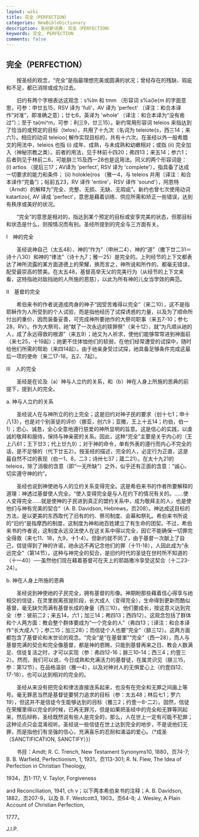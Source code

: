 ```yaml
---
layout: wiki
title: 完全（PERFECTION）
categories: NewBibleDictionary
description: 圣经新词典: 完全（PERFECTION）
keywords: 完全, PERFECTION
comments: false
---
```


## 完全（PERFECTION）

　　按圣经的观念，“完全”是指最理想完美或圆满的状况；曾经存在的残缺、瑕疵和不足，都已消除或成为过去。

　　旧约有两个字根表达这观念：s%lm 和 tmm （形容词 s%a{le{m 的字面意思，可参：申廿五15，RSV 译为 'full'，AV 译为 'perfect' 〔译注：和合本译作“对准”，即准确之意〕；廿七6，英译为 'whole' 〔译注：和合本译为“没有凿过”〕；至于 ta{mi^m，可参：利三9，廿三15）。新约常用形容词 teleios 来指达到了恰当的或预定的目标（telos），共用了十九次（名词为 teleiote{s，西三14；来六1）。相应的动词 teleioo{ 解作实现目标的，共有十六次。在圣经以外一般希腊文的用法中，teleios 也指 (i) 成年、成熟，与未成熟和幼嫩相对；或指 (ii) 完全加入（神秘宗教之类）。前者的用法，见于林前十四20；弗四13；来五14；参六1；后者则见于林前二6，可能腓三15及西一28也是这用法。同义的两个形容词是： (i) artios （提后三17；AV译为 'perfect', RSV 译为 'complete'），指具备了达成一切要求的能力和条件； (ii) holokle{ros （雅一4，与 teleios 并用〔译注：和合本译作“完备”〕；帖前五23，RV 译作 'entire'，RSV 译作 'sound'），阿恩特（Arndt）的解释为“完全、完整、无损、无缺、无瑕疵”。新约也曾七次使用动词 katartizo{, AV 译成 'perfect'，意思是藉着训练、供应所需和矫正一些错误，达到有秩序或美好的状况。

　　“完全”的意思是相对的，指达到某个预定的目标或安享完美的状态，但那目标和状态是什么，则按情况而有别。圣经所提到的完全与三方面有关。

Ⅰ　神的完全

　　圣经说神自己（太五48）、神的“作为”（申卅二4）、神的“道”（撒下廿二31＝诗十八30）和神的“律法”（诗十九7；雅一25）是完全的。上列经节的上下文都表达了神所流露的某方面道德上的荣耀，换而言之，神所说和所作的，都毫无错误，配受最崇高的赞美。在太五48，基督高举天父的完美行为（从经节的上下文来看，这特指祂对敌挡祂的人所施的恩慈），以此为所有神的儿女当学效的典范。

Ⅱ　基督的完全

　　希伯来书的作者说道成肉身的神子“因受苦难得以完全”（来二10），这不是指耶稣作为人所受到的个人试验，而是指他经历了试探诱惑的力量，以及为了顺命所付出的重价，因而装备妥善，可完成神所要祂作的大祭司职事（来五7-10；参七28，RV）。作为大祭司，祂“献了一次永远的赎罪祭”（来十12），就“为凡顺从祂的人，成了永远得救的根源”（来五9）；祂又为人祈求，使他们能够常常进到神面前（来七25，十19起）；祂更不住体恤他们的软弱，在他们经常遭受的试探中，随时给他们所需的帮助（来四14起）。由于祂亲身受过试探，祂具备足够条件完成这最后一项的使命（来二17-18，五2、7起）。

Ⅲ　人的完全

　　圣经是在论及（a）神与人立约的关系，和（b）神在人身上所施的恩典的前提下，提到人的完全。

a. 神与人立约的关系

　　圣经说人在与神所立的约上完全；这是旧约对神子民的要求（创十七1；申十八13），也是对个别圣徒的评价（挪亚，创六9；亚撒，王上十五14；约伯，伯一1）；忠心、诚恳，全心全意地遵行慈爱的神所显明的旨意。这是信心的实践，以虔诚的敬拜和服侍，保持与神亲密的关系。因此，这种“完全”主要是关乎内心的（王上八61；王下廿3；代上廿九9）；对于神的命令，单有外表的遵行而内心不完全的话，是不足够的（代下廿五2）。按圣经的描述，完全的人，必定行为正直，这是最自然不过的表现（伯一1、8，二3；诗卅七37；箴二21）。在太十九21的 teleios，除了消极的含意（即“一无所缺”）之外，似乎还有正面的含意：“诚心、切实遵守神的约”。

　　圣经也说到神使祂与人的立约关系变得完全。这是希伯来书的作者所要解释的道理：神透过基督使人完全。“使人变得完全是与人在约下的情况有关的。……使人变得完全……就是使神的子民进到真正的盟约关系中，成为敬拜主的人，也是使他们与神有完美的契合”（A. B. Davidson, Hebrews，页208）。神达成这目标的方法，是以更美的东西取代了旧有的约、祭司制度、会幕和祭礼。希伯来书所说的“旧约”是指摩西的制度，这制度为神和祂百姓建立了有生命的团契。不过，希伯来书的作者说，这制度永远没法使人在这关系中得以完全，因它不能确保一切罪完全得救（来七11、18，九9，十1-4）。但新约就不同了，由于基督一次献上了自己，信徒得到了神的许诺，祂永远不再记念他们的罪（十11-18），人因此成为“永远完全”（第14节）。这种与神完全的契合，是旧约时代的圣徒在世时所不知道的（十一40）──虽然他们现在藉着基督可在天上的耶路撒冷享受这契合（十二23-24）。

b. 神在人身上所施的恩典

　　圣经说到神使祂的子民完全，拥有基督的形像。神期盼那些藉着信心得享与祂相交的信徒，在灵里脱离孩提阶段，长大成人（变得完全），生命得到更新而酷似基督，毫无缺欠而满有基督长成的身量（西三10）。他们要成长，按这意义达到完全（参：彼前二2；来五14，六1；加三14；弗四13；西四12）。这观念包括了群体和个人两方面：教会整个群体要成为“一个完全的人”（弗四13；〔译注：和合本译作“长大成人”〕；参二15；加三28）；而信徒个人也要“完全”（腓三12）。这两方面都包含了基督论和末世论的观念。“完全”是“在基督里”“完全”（西一28），而人与基督完满的契合和完全像基督，都是神的恩赐，只能到基督再来之日、教会人数满足、信徒复活之时，才可以实现（参：弗四12-16；腓三10-14；西三4；约壹三2）。然而，我们可以说，今日成熟和充满活力的基督徒，在属灵识见（腓三15，参：第12节），在品格温驯（雅一4），以及对神对人的无惧爱心上（约壹四12、17-18），也可以达到相对的完全的。

　　圣经从来没有把完全和律法直接连系起来，也没有在完全和无罪之间画上等号。毫无罪恶当然是基督徒要努力追求的目标（参：太五48；林后七1；罗六19），但这并不是信徒今生能够达到的目标（雅三2；约壹一8-二2）。固然，信徒在荣耀里得以完全的时候，已再无罪污，但是如果把圣经中的完全和无罪等同起来，然后辩称，圣经既然说有些人是完全的，那么，人在世上一定有可能不犯罪；这种论点只会混淆视听。圣经说一些信徒在世上达到完全的地步，不是说他们无罪，而是指他们有坚强的信心，充满喜乐的忍耐和涌溢的爱心。（*成圣（SANCTIFICATION, SANCTIFY）}）

　　书目：Amdt; R. C. Trench, New Testament Synonyms10, 1880，页74-7; B. B. Warfield, Perfectionism, 1, 1931，页113-301; R. N. Flew, The Idea of Perfection in Christian Theology,

1934，页1-117; V. Taylor, Forgiveness

and Reconciliation, 1941, ch v；以下两本希伯来书的注释；A. B. Davidson, 1882，页207-9，以及 B. F. Westcott3, 1903，页64-8; J. Wesley, A Plain Account of Christian Perfection,

1777。

J.I.P.








